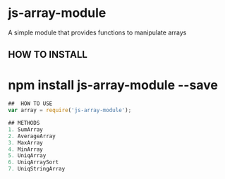 # js-array-module
A simple module that provides functions to manipulate arrays

## HOW TO INSTALL
# npm install js-array-module --save

```javascript
##  HOW TO USE
var array = require('js-array-module');

## METHODS
1. SumArray
2. AverageArray
3. MaxArray
4. MinArray
5. UniqArray
6. UniqArraySort
7. UniqStringArray
```
